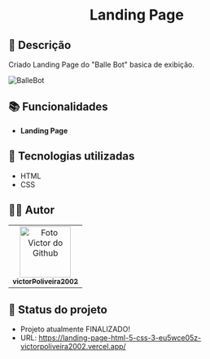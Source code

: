 <h1 align="center"> Landing Page </h1>

## :memo: Descrição
Criado Landing Page do "Balle Bot" basica de exibição.

![BalleBot](https://user-images.githubusercontent.com/72527282/199085250-43951b58-23ac-4178-961c-39eb384c7708.png)

## :books: Funcionalidades
* <b>Landing Page</b>

## :wrench: Tecnologias utilizadas
* HTML
* CSS

## :technologist: Autor
<table>
  <tr>
    <td align="center">
      <a href="https://github.com/victorPoliveira2002">
        <img src="https://avatars.githubusercontent.com/u/72527282?s=400&u=5badd123270b78a82d5a70a8ff70bb45a5bd0d5b&v=4" width="100px;" alt="Foto Victor do Github"/><br>
        <sub>
          <b>victorPoliveira2002</b>
        </sub>
      </a>
    </td>
  </tr>
</table>

## :dart: Status do projeto
 * Projeto atualmente FINALIZADO!
 * URL: https://landing-page-html-5-css-3-eu5wce05z-victorpoliveira2002.vercel.app/
